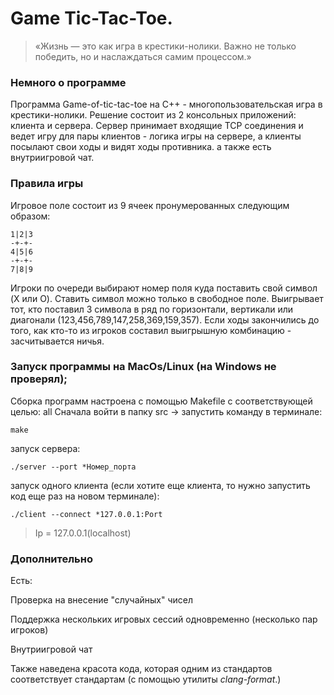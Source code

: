 # Game Tic-Tac-Toe.

> «Жизнь — это как игра в крестики-нолики. Важно не только победить, но и наслаждаться самим процессом.»

### Немного о программе

Программа Game-of-tic-tac-toe на C++ - многопользовательская игра в крестики-нолики.
Решение состоит из 2 консольных приложений: клиента и сервера. Сервер принимает входящие TCP соединения и ведет игру для пары
клиентов - логика игры на сервере, а клиенты посылают свои ходы и видят ходы противника. а также есть внутриигровой чат.

### Правила игры
Игровое поле состоит из 9 ячеек пронумерованных следующим образом:
```
1|2|3
-+-+-
4|5|6
-+-+-
7|8|9
```

Игроки по очереди выбирают номер поля куда поставить свой символ (X или O).
Ставить символ можно только в свободное поле.
Выигрывает тот, кто поставил 3 символа в ряд по горизонтали, вертикали или диагонали (123,456,789,147,258,369,159,357).
Если ходы закончились до того, как кто-то из игроков составил выигрышную комбинацию - засчитывается ничья.


### Запуск программы на MacOs/Linux (на Windows не проверял);

Сборка программ  настроена с помощью Makefile с соответствующей целью: all
Сначала войти в папку src -> запустить команду в терминале:
```
make
```

запуск сервера:

```
./server --port *Номер_порта
```


запуск одного клиента (если хотите еще клиента, то нужно запустить код еще раз на новом терминале):

```
./client --connect *127.0.0.1:Port
```
>Ip = 127.0.0.1(localhost) 

### Дополнительно

Есть:

Проверка на внесение "случайных" чисел

Поддержка нескольких игровых сессий одновременно (несколько пар игроков)

Внутриигровой чат

Также наведена красота кода, которая одним из стандартов соответствует стандартам (с помощью утилиты _clang-format_.)


